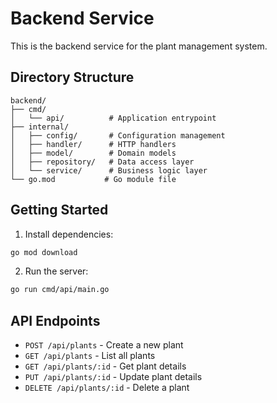# Backend Service

This is the backend service for the plant management system.

## Directory Structure

```
backend/
├── cmd/
│   └── api/          # Application entrypoint
├── internal/
│   ├── config/       # Configuration management
│   ├── handler/      # HTTP handlers
│   ├── model/        # Domain models
│   ├── repository/   # Data access layer
│   └── service/      # Business logic layer
└── go.mod           # Go module file
```

## Getting Started

1. Install dependencies:
```bash
go mod download
```

2. Run the server:
```bash
go run cmd/api/main.go
```

## API Endpoints

- `POST /api/plants` - Create a new plant
- `GET /api/plants` - List all plants
- `GET /api/plants/:id` - Get plant details
- `PUT /api/plants/:id` - Update plant details
- `DELETE /api/plants/:id` - Delete a plant
